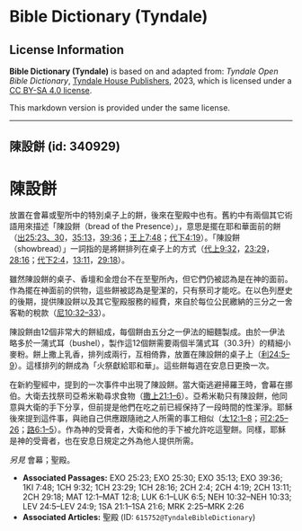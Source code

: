 # Bible Dictionary (Tyndale)

## License Information

**Bible Dictionary (Tyndale)** is based on and adapted from: _Tyndale Open Bible Dictionary_, [Tyndale House Publishers](https://tyndaleopenresources.com/), 2023, which is licensed under a [CC BY-SA 4.0 license](https://creativecommons.org/licenses/by-sa/4.0/legalcode.en).

This markdown version is provided under the same license.



--------------------------------

## 陳設餅 (id: 340929)

陳設餅
===

放置在會幕或聖所中的特別桌子上的餅，後來在聖殿中也有。舊約中有兩個其它術語用來描述「陳設餅（bread of the Presence）」，意思是擺在耶和華面前的餅（[出25:23、30](https://ref.ly/Exod25:23)，[35:13](https://ref.ly/Exod35:13)，[39:36](https://ref.ly/Exod39:36)；[王上7:48](https://ref.ly/1Kgs7:48)；[代下4:19](https://ref.ly/2Chr4:19)）。「陳設餅（showbread）」一詞指的是將餅排列在桌子上的方式（[代上9:32](https://ref.ly/1Chr9:32)，[23:29](https://ref.ly/1Chr23:29)，[28:16](https://ref.ly/1Chr28:16)；[代下2:4](https://ref.ly/2Chr2:4)，[13:11](https://ref.ly/2Chr13:11)，[29:18](https://ref.ly/2Chr29:18)）。

雖然陳設餅的桌子、香壇和金燈台不在至聖所內，但它們仍被認為是在神的面前。作為擺在神面前的供物，這些餅被認為是聖潔的，只有祭司才能吃。在以色列歷史的後期，提供陳設餅以及其它聖殿服務的經費，來自於每位公民繳納的三分之一舍客勒的稅款（[尼10:32–33](https://ref.ly/Neh10:32-Neh10:33)）。

陳設餅由12個非常大的餅組成，每個餅由五分之一伊法的細麵製成。由於一伊法略多於一蒲式耳（bushel），製作這12個餅需要兩個半蒲式耳（30\.3升）的精細小麥粉。餅上撒上乳香，排列成兩行，互相倚靠，放置在陳設餅的桌子上（[利24:5–9](https://ref.ly/Lev24:5-Lev24:9)）。這樣排列的餅成為「火祭獻給耶和華」。這些餅每週在安息日更換一次。

在新約聖經中，提到的一次事件中出現了陳設餅。當大衛逃避掃羅王時，會幕在挪伯。大衛去找祭司亞希米勒尋求食物（[撒上21:1–6](https://ref.ly/1Sam21:1-1Sam21:6)）。亞希米勒只有陳設餅，他同意與大衛的手下分享，但前提是他們在吃之前已經保持了一段時間的性潔淨。耶穌後來提到這件事，與祂自己供應跟隨祂之人所需的事工相似（[太12:1–8](https://ref.ly/Matt12:1-Matt12:8)；[可2:25–26](https://ref.ly/Mark2:25-Mark2:26)；[路6:1–5](https://ref.ly/Luke6:1-Luke6:5)）。作為神的受膏者，大衛和他的手下被允許吃這聖餅。同樣，耶穌是神的受膏者，也在安息日規定之外為他人提供所需。

*另見* 會幕；聖殿。

* **Associated Passages:** EXO 25:23; EXO 25:30; EXO 35:13; EXO 39:36; 1KI 7:48; 1CH 9:32; 1CH 23:29; 1CH 28:16; 2CH 2:4; 2CH 4:19; 2CH 13:11; 2CH 29:18; MAT 12:1–MAT 12:8; LUK 6:1–LUK 6:5; NEH 10:32–NEH 10:33; LEV 24:5–LEV 24:9; 1SA 21:1–1SA 21:6; MRK 2:25–MRK 2:26
* **Associated Articles:** 聖殿 (ID: `615752@TyndaleBibleDictionary`)

